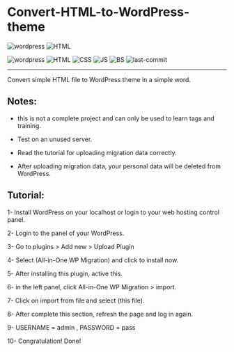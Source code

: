 # Convert-HTML-to-WordPress-theme
 


![wordpress](https://img.shields.io/badge/WordPress-%23117AC9.svg?style=for-the-badge&logo=WordPress&logoColor=white)
![HTML](https://img.shields.io/badge/html5-%23E34F26.svg?style=for-the-badge&logo=html5&logoColor=white)

![wordpress](https://img.shields.io/badge/wordpress-v5.7-blue)
![HTML](https://img.shields.io/badge/HTML-5-blue)
![CSS](https://img.shields.io/badge/CSS-3-blue)
![JS](https://img.shields.io/badge/JavaScripts----blue)
![BS](https://img.shields.io/badge/Bootstrap-3-blue)
![last-commit](https://img.shields.io/github/last-commit/mohammad26845/Convert-HTML-to-WordPress-theme)

- - -
Convert simple HTML file to WordPress theme in a simple word.

## Notes:
- this is not a complete project and can only be used to learn tags and training.
- Test on an unused server.

- Read the tutorial for uploading migration data correctly.

- After uploading migration data, your personal data will be deleted from WordPress.

## Tutorial:

1- Install WordPress on your localhost or login to your web hosting control panel.

2- Login to the panel of your WordPress.

3- Go to plugins > Add new > Upload Plugin

4- Select (All-in-One WP Migration) and click to install now.

5- After installing this plugin, active this.

6- in the left panel, click All-in-One WP Migration > import.

7- Click on import from file and select (this file).

8- After complete this section, refresh the page and log in again.

9- USERNAME = admin , PASSWORD = pass

10- Congratulation! Done!

